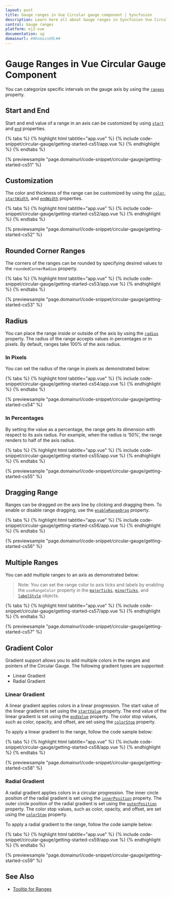 ```yaml
---
layout: post
title: Gauge ranges in Vue Circular gauge component | Syncfusion
description: Learn here all about Gauge ranges in Syncfusion Vue Circular gauge component of Syncfusion Essential JS 2 and more.
control: Gauge ranges 
platform: ej2-vue
documentation: ug
domainurl: ##DomainURL##
---
```


# Gauge Ranges in Vue Circular Gauge Component

You can categorize specific intervals on the gauge axis by using the [`ranges`](https://ej2.syncfusion.com/vue/documentation/api/circular-gauge/range/#properties) property.

## Start and End

Start and end value of a range in an axis can be customized by using [`start`](https://ej2.syncfusion.com/vue/documentation/api/circular-gauge/range/#start-number) and [`end`](https://ej2.syncfusion.com/vue/documentation/api/circular-gauge/range/#end-number) properties.

{% tabs %}
{% highlight html tabtitle="app.vue" %}
{% include code-snippet/circular-gauge/getting-started-cs51/app.vue %}
{% endhighlight %}
{% endtabs %}
        
{% previewsample "page.domainurl/code-snippet/circular-gauge/getting-started-cs51" %}

## Customization

The color and thickness of the range can be customized by using the [`color`](https://ej2.syncfusion.com/vue/documentation/api/circular-gauge/range/#color-string), [`startWidth`](https://ej2.syncfusion.com/vue/documentation/api/circular-gauge/range/#startwidth-number), and [`endWidth`](https://ej2.syncfusion.com/vue/documentation/api/circular-gauge/range/#endwidth-number) properties.

{% tabs %}
{% highlight html tabtitle="app.vue" %}
{% include code-snippet/circular-gauge/getting-started-cs52/app.vue %}
{% endhighlight %}
{% endtabs %}
        
{% previewsample "page.domainurl/code-snippet/circular-gauge/getting-started-cs52" %}

## Rounded Corner Ranges

The corners of the ranges can be rounded by specifying desired values to the `roundedCornerRadius` property.

{% tabs %}
{% highlight html tabtitle="app.vue" %}
{% include code-snippet/circular-gauge/getting-started-cs53/app.vue %}
{% endhighlight %}
{% endtabs %}
        
{% previewsample "page.domainurl/code-snippet/circular-gauge/getting-started-cs53" %}


## Radius

You can place the range inside or outside of the axis by using the [`radius`](https://ej2.syncfusion.com/vue/documentation/api/circular-gauge/range/#radius-string)
property. The radius of the range accepts values in percentages or in pixels. By default, ranges
take 100% of the axis radius.

### In Pixels

You can set the radius of the range in pixels as demonstrated below:

{% tabs %}
{% highlight html tabtitle="app.vue" %}
{% include code-snippet/circular-gauge/getting-started-cs54/app.vue %}
{% endhighlight %}
{% endtabs %}
        
{% previewsample "page.domainurl/code-snippet/circular-gauge/getting-started-cs54" %}


### In Percentages

By setting the value as a percentage, the range gets its dimension with respect to its axis radius.
For example, when the radius is ‘50%’, the range renders to half of the axis radius.

{% tabs %}
{% highlight html tabtitle="app.vue" %}
{% include code-snippet/circular-gauge/getting-started-cs55/app.vue %}
{% endhighlight %}
{% endtabs %}
        
{% previewsample "page.domainurl/code-snippet/circular-gauge/getting-started-cs55" %}

## Dragging Range

Ranges can be dragged on the axis line by clicking and dragging them. To enable or disable range dragging, use the [`enableRangeDrag`](https://ej2.syncfusion.com/vue/documentation/api/circular-gauge/circularGaugeModel/#enablerangedrag) property.

{% tabs %}
{% highlight html tabtitle="app.vue" %}
{% include code-snippet/circular-gauge/getting-started-cs56/app.vue %}
{% endhighlight %}
{% endtabs %}
        
{% previewsample "page.domainurl/code-snippet/circular-gauge/getting-started-cs56" %}

## Multiple Ranges

You can add multiple ranges to an axis as demonstrated below:

>Note: You can set the range color to axis ticks and labels by enabling the `useRangeColor` property in the [`majorTicks`](https://ej2.syncfusion.com/vue/documentation/api/circular-gauge/tick/),
[`minorTicks`](https://ej2.syncfusion.com/vue/documentation/api/circular-gauge/tick/), and [`labelStyle`](https://ej2.syncfusion.com/vue/documentation/api/circular-gauge/label/) objects.

{% tabs %}
{% highlight html tabtitle="app.vue" %}
{% include code-snippet/circular-gauge/getting-started-cs57/app.vue %}
{% endhighlight %}
{% endtabs %}
        
{% previewsample "page.domainurl/code-snippet/circular-gauge/getting-started-cs57" %}

## Gradient Color

Gradient support allows you to add multiple colors in the ranges and pointers of the Circular Gauge. The following gradient types are supported:

* Linear Gradient
* Radial Gradient

### Linear Gradient

A linear gradient applies colors in a linear progression. The start value of the linear gradient is set using the [`startValue`](https://ej2.syncfusion.com/vue/documentation/api/circular-gauge/linearGradient/#startvalue) property. The end value of the linear gradient is set using the [`endValue`](https://ej2.syncfusion.com/vue/documentation/api/circular-gauge/linearGradient/#endvalue) property. The color stop values, such as color, opacity, and offset, are set using the [`colorStop`](https://ej2.syncfusion.com/vue/documentation/api/circular-gauge/linearGradient/#colorstop) property.

To apply a linear gradient to the range, follow the code sample below:

{% tabs %}
{% highlight html tabtitle="app.vue" %}
{% include code-snippet/circular-gauge/getting-started-cs58/app.vue %}
{% endhighlight %}
{% endtabs %}
        
{% previewsample "page.domainurl/code-snippet/circular-gauge/getting-started-cs58" %}

### Radial Gradient

A radial gradient applies colors in a circular progression. The inner circle position of the radial gradient is set using the [`innerPosition`](https://ej2.syncfusion.com/vue/documentation/api/circular-gauge/radialGradient/#innerposition) property. The outer circle position of the radial gradient is set using the [`outerPosition`](https://ej2.syncfusion.com/vue/documentation/api/circular-gauge/radialGradient/#outerposition) property. The color stop values, such as color, opacity, and offset, are set using the [`colorStop`](https://ej2.syncfusion.com/vue/documentation/api/circular-gauge/radialGradient/#colorstop) property.

To apply a radial gradient to the range, follow the code sample below:

{% tabs %}
{% highlight html tabtitle="app.vue" %}
{% include code-snippet/circular-gauge/getting-started-cs59/app.vue %}
{% endhighlight %}
{% endtabs %}
        
{% previewsample "page.domainurl/code-snippet/circular-gauge/getting-started-cs59" %}

## See Also

* [Tooltip for Ranges](https://ej2.syncfusion.com/documentation/circular-gauge/gauge-user-interaction/tooltip-for-ranges-and-annotations/)
